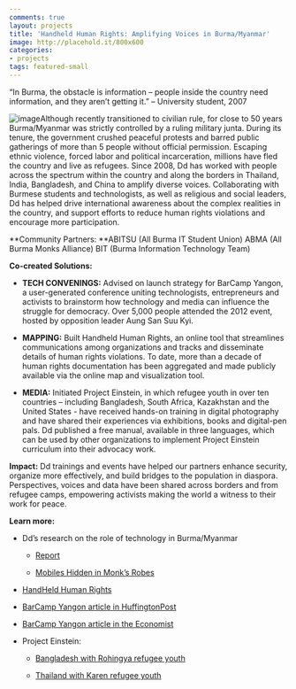 ```yaml
---
comments: true
layout: projects
title: 'Handheld Human Rights: Amplifying Voices in Burma/Myanmar'
image: http://placehold.it/800x600
categories:
- projects
tags: featured-small
---
```

“In Burma, the obstacle is information – people inside the country need information,
and they aren’t getting it.” – University student, 2007


![image](http://farm9.staticflickr.com/8482/8183327504_0ffa6ee8d8_z.jpg)Although recently transitioned to civilian rule, for close to 50 years Burma/Myanmar was strictly controlled by a ruling military junta. During its tenure, the government crushed peaceful protests and barred public gatherings of more than 5 people without official permission. Escaping ethnic violence, forced labor and political incarceration, millions have fled the country and live as refugees. Since 2008, Dd has worked with people across the spectrum within the country and along the borders in Thailand, India, Bangladesh, and China to amplify diverse voices. Collaborating with Burmese students and technologists, as well as religious and social leaders, Dd has helped drive international awareness about the complex realities in the country, and support efforts to reduce human rights violations and encourage more participation.

**Community Partners:
**ABITSU (All Burma IT Student Union)
ABMA (All Burma Monks Alliance)
BIT (Burma Information Technology Team)

**Co-created Solutions:**



	
  * **TECH CONVENINGS:** Advised on launch strategy for BarCamp Yangon, a user-generated conference uniting technologists, entrepreneurs and activists to brainstorm how technology and media can influence the struggle for democracy. Over 5,000 people attended the 2012 event, hosted by opposition leader Aung San Suu Kyi.

	
  * **MAPPING:** Built Handheld Human Rights, an online tool that streamlines communications among organizations and tracks and disseminate details of human rights violations. To date, more than a decade of human rights documentation has been aggregated and made publicly available via the online map and visualization tool.

	
  * **MEDIA:** Initiated Project Einstein, in which refugee youth in over ten countries – including Bangladesh, South Africa, Kazakhstan and the United States - have received hands-on training in digital photography and have shared their experiences via exhibitions, books and digital-pen pals. Dd published a free manual, available in three languages, which can be used by other organizations to implement Project Einstein curriculum into their advocacy work.


**Impact:** Dd trainings and events have helped our partners enhance security, organize more effectively, and build bridges to the population in diaspora. Perspectives, voices and data have been shared across borders and from refugee camps, empowering activists making the world a witness to their work for peace.

**Learn more:**



	
  * Dd’s research on the role of technology in Burma/Myanmar

	
    * [Report]( http://www.scribd.com/doc/41186709/Digital-Democracy-Burma-Myanmar-Report)

	
    * [Mobiles Hidden in Monk’s Robes](http://mobileactive.org/mobiles-hidden-monks-robes)




	
  * [HandHeld Human Rights](http://handheldhumanrights.org/)

	
  * [BarCamp Yangon article in HuffingtonPost](http://www.huffingtonpost.com/emily-jacobi/burma-myanmar-technology_b_1291110.html)

	
  * [BarCamp Yangon article in the Economist](http://www.economist.com/node/21548996)

	
  * Project Einstein:


	
    * [Bangladesh with Rohingya refugee youth](http://www.flickr.com/photos/digitaldemocracy/sets/72157623126049360/)

	
    * [Thailand with Karen refugee youth](http://www.flickr.com/photos/digitaldemocracy/sets/72157622892610180/)



